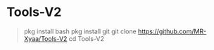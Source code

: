 # Tools-V2
> pkg install bash
> pkg install git
> git clone https://github.com/MR-Xyaa/Tools-V2
> cd Tools-V2

